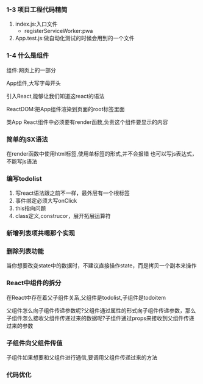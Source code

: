 ### 1-3 项目工程代码精简

1. index.js:入口文件
   * registerServiceWorker:pwa
2. App.test.js:做自动化测试的时候会用到的一个文件

### 1-4 什么是组件

组件:网页上的一部分

App组件,大写字母开头

引入React,能够让我们知道这react的语法

ReactDOM:把App组件渲染到页面的root标签里面

类App
React组件中必须要有render函数,负责这个组件要显示的内容

### 简单的jSX语法

在render函数中使用html标签,使用单标签的形式,并不会报错
也可以写js表达式，不能写js语法

### 编写todolist

1. 写react语法跟之前不一样，最外层有一个根标签
2. 事件绑定必须大写onClick
3. this指向问题
4. class定义,construcor，展开拓展运算符

### 新增列表项共嗯那个实现

### 删除列表功能

当你想要改变state中的数据时，不建议直接操作state，而是拷贝一个副本来操作

### React中组件的拆分

在React中存在着父子组件关系,父组件是todolist,子组件是todoitem

父组件怎么向子组件传递参数呢?父组件通过属性的形式向子组件传递参数，那么子组件怎么接收父组件传递过来的数据呢?子组件通过props来接收到父组件传递过来的参数


### 子组件向父组件传值

子组件如果想要和父组件进行通信,要调用父组件传递过来的方法

### 代码优化










